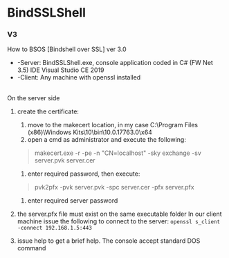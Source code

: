 # BindSSLShell
### V3

How to BSOS [Bindshell over SSL] ver 3.0

* -Server: BindSSLShell.exe, console application coded in C# (FW Net 3.5) IDE Visual Studio CE 2019
* -Client: Any machine with openssl installed
<br/>
On the server side

1. create the certificate:
   1. move to the makecert location, in my case C:\Program Files (x86)\Windows Kits\10\bin\10.0.17763.0\x64
   1. open a cmd as administrator and execute the following: 
   >makecert.exe -r -pe -n "CN=localhost" -sky exchange -sv server.pvk server.cer
   1. enter required password, then execute: 
   >pvk2pfx -pvk server.pvk -spc server.cer -pfx server.pfx
   1. enter required server password

1. the server.pfx file must exist on the same executable folder	
In our client machine issue the following to connect to the server:
`openssl s_client -connect 192.168.1.5:443`

1. issue help to get a brief help. The console accept standard DOS command
